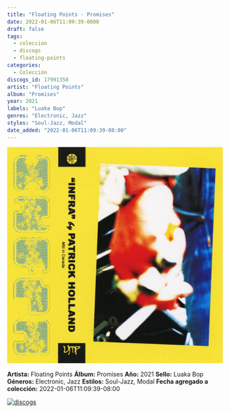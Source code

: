 ```yaml
---
title: "Floating Points - Promises"
date: 2022-01-06T11:09:39-0800
draft: false
tags:
  - coleccion
  - discogs
  - floating-points
categories:
  - Colección
discogs_id: 17991358
artist: "Floating Points"
album: "Promises"
year: 2021
labels: "Luaka Bop"
genres: "Electronic, Jazz"
styles: "Soul-Jazz, Modal"
date_added: "2022-01-06T11:09:39-08:00"
---
```


![cover](image.jpeg (Floating Points - Promises))

**Artista:** Floating Points
**Álbum:** Promises
**Año:** 2021
**Sello:** Luaka Bop
**Géneros:** Electronic, Jazz
**Estilos:** Soul-Jazz, Modal
**Fecha agregado a colección:** 2022-01-06T11:09:39-08:00

[![discogs](../../links/svg/discogs.png (discogs))](https://api.discogs.com/releases/17991358)

